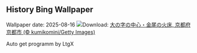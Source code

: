 ## History Bing Wallpaper
Wallpaper date: 2025-08-16
![](https://www.bing.com/th?id=OHR.Okuribi2025_JA-JP4621795615_UHD.jpg&w=1000)Download: [大の字の中心・金尾の火床, 京都府 京都市 (© kumikomini/Getty Images)](https://www.bing.com/th?id=OHR.Okuribi2025_JA-JP4621795615_UHD.jpg)

Auto get programm by LtgX

